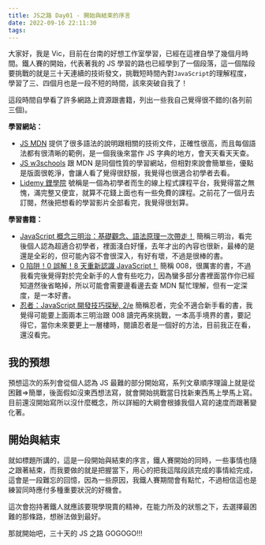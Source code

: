 ```yaml
---
title: JS之路 Day01 - 開始與結束的序言
date: 2022-09-16 22:11:30
tags:
---
```


大家好，我是 Vic，目前在台南的好想工作室學習，已經在這裡自學了幾個月時間。鐵人賽的開始，代表著我的 JS 學習的路也已經學到了一個段落，這一個階段要挑戰的就是三十天連續的技術發文，挑戰短時間內對`JavaScript`的理解程度，學習了三、四個月也是一段不短的時間，該來突破自我了！

<!--more-->

這段時間自學看了許多網路上資源跟書籍，列出一些我自己覺得很不錯的(各列前三個)。

**學習網站：**

- [JS MDN](https://developer.mozilla.org/en-US/docs/Web/JavaScript)
  提供了很多語法的說明跟相關的技術文件，正確性很高，而且每個語法都有很清晰的範例，是一個我後來當作 JS 字典的地方，會天天看天天查。
- [JS w3schools](https://www.w3schools.com/js/)
  跟 MDN 是同個性質的學習網站，但相對來說會簡單些，優點是版面很乾淨，會讓人看了覺得很舒服，我覺得也很適合初學者去看。
- [Lidemy 鋰學院](https://lidemy.com/)
  號稱是一個為初學者而生的線上程式課程平台，我覺得當之無愧，滿完整又便宜，就算不花錢上面也有一些免費的課程。之前花了一個月去訂閱，然後把想看的學習影片全部看完，我覺得很划算。

**學習書籍：**

- [JavaScript 概念三明治：基礎觀念、語法原理一次帶走！](https://www.tenlong.com.tw/products/9789864347575)
  簡稱三明治，看完後個人認為超適合初學者，裡面淺白好懂，去年才出的內容也很新，最棒的是還是全彩的，但可能內容不會很深入，有好有壞，不過是很棒的書。
- [0 陷阱！0 誤解！8 天重新認識 JavaScript！](https://www.tenlong.com.tw/products/9789864344130?list_name=rd)
  簡稱 008，很厲害的書，不過我看完後覺得對於完全新手的人會有些吃力，因為蠻多部分書裡面當作你已經知道然後省略掉，所以可能會需要邊看邊去查 MDN 幫忙理解，但有一定深度，是一本好書。
- [忍者：JavaScript 開發技巧探秘, 2/e](https://www.tenlong.com.tw/products/9789864342525?list_name=srh)
  簡稱忍者，完全不適合新手看的書，我覺得可能要上面兩本三明治跟 008 讀完再來挑戰，一本高手境界的書，要記得它，當你未來要更上一層樓時，閱讀忍者是一個好的方法，目前我正在看，還沒看完。

## 我的預想

預想這次的系列會從個人認為 JS 最難的部分開始寫，系列文章順序理論上就是從困難=>簡單，後面假如沒東西想法寫，就會開始挑戰當日找新東西馬上學馬上寫。目前還沒開始寫所以沒什麼概念，所以詳細的大綱會根據我個人寫的速度而跟著變化著。

## 開始與結束

就如標題所講的，這是一段開始與結束的序言，鐵人賽開始的同時，一些事情也隨之跟著結束，而我要做的就是把握當下，用心的把我這階段該完成的事情給完成，這會是一段難忘的回憶，因為一些原因，我鐵人賽期間會有點忙，不過相信這也是練習同時應付多種重要狀況的好機會。

這次會抱持著鐵人就應該要現學現賣的精神，在能力所及的狀態之下，去選擇最困難的那條路，想辦法做到最好。

那就開始吧，三十天的 JS 之路 GOGOGO!!!
